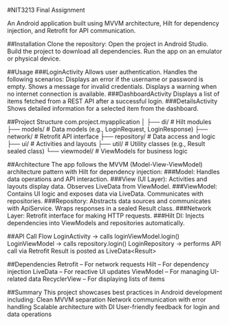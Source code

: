 #NIT3213 Final Assignment

An Android application built using MVVM architecture, Hilt for dependency injection, and Retrofit for API communication.

##Installation
Clone the repository:
Open the project in Android Studio.
Build the project to download all dependencies.
Run the app on an emulator or physical device.

##Usage
###LoginActivity
Allows user authentication.
Handles the following scenarios:
Displays an error if the username or password is empty.
Shows a message for invalid credentials.
Displays a warning when no internet connection is available.
###DashboardActivity
Displays a list of items fetched from a REST API after a successful login.
###DetailsActivity
Shows detailed information for a selected item from the dashboard.

##Project Structure
com.project.myapplication
│
├── di/             # Hilt modules
├── models/         # Data models (e.g., LoginRequest, LoginResponse)
├── network/        # Retrofit API interface
├── repository/     # Data access and logic
├── ui/             # Activities and layouts
├── util/           # Utility classes (e.g., Result sealed class)
└── viewmodel/      # ViewModels for business logic

##Architecture
The app follows the MVVM (Model-View-ViewModel) architecture pattern with Hilt for dependency injection:
###Model: Handles data operations and API interaction.
###View (UI Layer):
Activities and layouts display data.
Observes LiveData from ViewModel.
###ViewModel:
Contains UI logic and exposes data via LiveData.
Communicates with repositories.
###Repository:
Abstracts data sources and communicates with ApiService.
Wraps responses in a sealed Result class.
###Network Layer:
Retrofit interface for making HTTP requests.
###Hilt DI:
Injects dependencies into ViewModels and repositories automatically.

##API Call Flow
LoginActivity → calls loginViewModel.login()
LoginViewModel → calls repository.login()
LoginRepository → performs API call via Retrofit
Result is posted as LiveData<Result<LoginResponse>>

##Dependencies
Retrofit – For network requests
Hilt – For dependency injection
LiveData – For reactive UI updates
ViewModel – For managing UI-related data
RecyclerView – For displaying lists of items

##Summary
This project showcases best practices in Android development including:
Clean MVVM separation
Network communication with error handling
Scalable architecture with DI
User-friendly feedback for login and data operations
